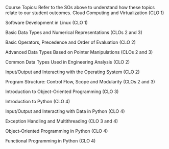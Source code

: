 Course Topics: Refer to the SOs above to understand how these topics relate to our student outcomes.
Cloud Computing and Virtualization (CLO 1)

Software Development in Linux (CLO 1)

Basic Data Types and Numerical Representations (CLOs 2 and 3)

Basic Operators, Precedence and Order of Evaluation (CLO 2)

Advanced Data Types Based on Pointer Manipulations (CLOs 2 and 3)

Common Data Types Used in Engineering Analysis (CLO 2)

Input/Output and Interacting with the Operating System (CLO 2)

Program Structure: Control Flow, Scope and Modularity (CLOs 2 and 3)

Introduction to Object-Oriented Programming (CLO 3)

Introduction to Python (CLO 4)

Input/Output and Interacting with Data in Python (CLO 4)

Exception Handling and Multithreading (CLO 3 and 4)

Object-Oriented Programming in Python (CLO 4)

Functional Programming in Python (CLO 4)


